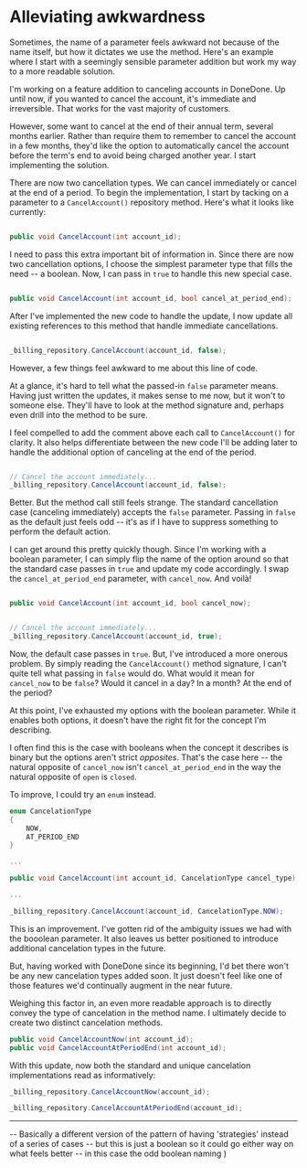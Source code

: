 # Alleviating awkwardness

Sometimes, the name of a parameter feels awkward not because of the name itself, but how it dictates we use the method. Here's an example where I start with a seemingly sensible parameter addition but work my way to a more readable solution.

I'm working on a feature addition to canceling accounts in DoneDone. Up until now, if you wanted to cancel the account, it's immediate and irreversible. That works for the vast majority of customers.

However, some want to cancel at the end of their annual term, several months earlier. Rather than require them to remember to cancel the account in a few months, they'd like the option to automatically cancel the account before the term's end to avoid being charged another year. I start implementing the solution.

There are now two cancellation types. We can cancel immediately or cancel at the end of a period. To begin the implementation, I start by tacking on a parameter to a `CancelAccount()` repository method. Here's what it looks like currently:

```C#

public void CancelAccount(int account_id);

```

I need to pass this extra important bit of information in. Since there are now two cancellation options, I choose the simplest parameter type that fills the need -- a boolean. Now, I can pass in `true` to handle this new special case.

```C#

public void CancelAccount(int account_id, bool cancel_at_period_end);

```

After I've implemented the new code to handle the update, I now update all existing references to this method that handle immediate cancellations. 

```C#

_billing_repository.CancelAccount(account_id, false);

```

However, a few things feel awkward to me about this line of code.

At a glance, it's hard to tell what the passed-in `false` parameter means. Having just written the updates, it makes sense to me now, but it won't to someone else. They'll have to look at the method signature and, perhaps even drill into the method to be sure. 

I feel compelled to add the comment above each call to `CancelAccount()` for clarity.  It also helps differentiate between the new code I'll be adding later to handle the additional option of canceling at the end of the period.

```C#

// Cancel the account immediately...
_billing_repository.CancelAccount(account_id, false);

```

Better. But the method call still feels strange. The standard cancellation case (canceling immediately) accepts the `false` parameter. Passing in `false` as the default just feels odd -- it's as if I have to suppress something to perform the default action.

I can get around this pretty quickly though. Since I'm working with a boolean parameter, I can simply flip the name of the option around so that the standard case passes in `true` and update my code accordingly. I swap the `cancel_at_period_end` parameter, with `cancel_now`. And voilà!

```C#

public void CancelAccount(int account_id, bool cancel_now);

```

```C#

// Cancel the account immediately...
_billing_repository.CancelAccount(account_id, true);

```

Now, the default case passes in `true`. But, I've introduced a more onerous problem. By simply reading the `CancelAccount()` method signature, I can't quite tell what passing in `false` would do. What would it mean for `cancel_now` to be `false`? Would it cancel in a day? In a month? At the end of the period? 

At this point, I've exhausted my options with the boolean parameter. While it enables both options, it doesn't have the right fit for the concept I'm describing.

I often find this is the case with booleans when the concept it describes is binary but the options aren't strict _opposites_. That's the case here -- the natural opposite of `cancel_now` isn't `cancel_at_period_end` in the way the natural opposite of `open` is `closed`.

To improve, I could try an `enum` instead.

```C#
enum CancelationType 
{
	NOW,
	AT_PERIOD_END
}

...

public void CancelAccount(int account_id, CancelationType cancel_type);

...

_billing_repository.CancelAccount(account_id, CancelationType.NOW);

```

This is an improvement. I've gotten rid of the ambiguity issues we had with the booolean parameter. It also leaves us better positioned to introduce additional cancelation types in the future.

But, having worked with DoneDone since its beginning, I'd bet there won't be any new cancelation types added soon. It just doesn't feel like one of those features we'd continually augment in the near future. 

Weighing this factor in, an even more readable approach is to directly convey the type of cancelation in the method name. I ultimately decide to create two distinct cancelation methods.

```C#
public void CancelAccountNow(int account_id);
public void CancelAccountAtPeriodEnd(int account_id);

```

With this update, now both the standard and unique cancelation implementations read as informatively:

```C#
_billing_repository.CancelAccountNow(account_id);

_billing_repository.CancelAccountAtPeriodEnd(account_id);

```

---------

-- Basically a different version of the pattern of having 'strategies' instead of a series of cases -- but this is just a boolean so it could go either way on what feels better -- in this case the odd boolean naming )
